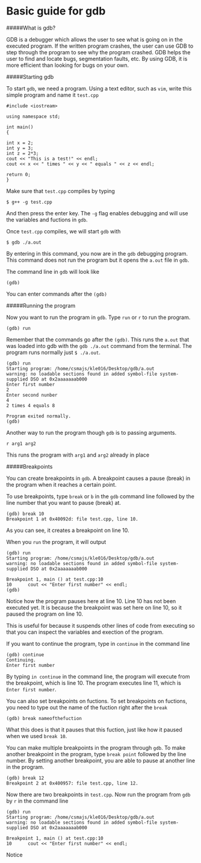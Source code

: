 Basic guide for gdb
===================

#####What is gdb?

GDB is a debugger which allows the user to see what is going on in the executed program. If the written program crashes, the user can use GDB to step through the program to see why the program crashed. GDB helps the user to find and locate bugs, segmentation faults, etc. By using GDB, it is more efficient than looking for bugs on your own.

#####Starting gdb

To start `gdb`, we need a program. Using a text editor, such as `vim`, write this simple program and name it `test.cpp`

```
#include <iostream>

using namespace std;

int main()
{

int x = 2;
int y = 3;
int z = 2*3;
cout << "This is a test!" << endl;
cout << x << " times " << y << " equals " << z << endl;

return 0;
}
```
Make sure that `test.cpp` compiles by typing

```
$ g++ -g test.cpp
```
And then press the enter key. The `-g` flag enables debugging and will use the variables and fuctions in `gdb`.

Once `test.cpp` compiles, we will start `gdb` with

```
$ gdb ./a.out
```
By entering in this command, you now are in the `gdb` debugging program. This command does not run the program but it opens the `a.out` file in `gdb`.

The command line in `gdb` will look like

```
(gdb) 
```
You can enter commands after the `(gdb)`

#####Running the program

Now you want to run the program in `gdb`. Type `run` or `r` to run the program.

```
(gdb) run
```
Remember that the commands go after the `(gdb)`.
This runs the `a.out` that was loaded into gdb with the `gdb ./a.out` command from the terminal.
The program runs normally just `$ ./a.out`.

```
(gdb) run
Starting program: /home/csmajs/kle016/Desktop/gdb/a.out
warning: no loadable sections found in added symbol-file system-supplied DSO at 0x2aaaaaaab000
Enter first number
2
Enter second nunber
4
2 times 4 equals 8

Program exited normally.
(gdb)   
```

Another way to run the program though `gdb` is to passing arguments.
```
r arg1 arg2
```

This runs the program with `arg1` and `arg2` already in place

#####Breakpoints

You can create breakpoints in `gdb`. A breakpoint causes a pause (break) in the program when it reaches a certain point.

To use breakpoints, type `break` or `b` in the `gdb` command line followed by the line number that you want to pause (break) at.

```
(gdb) break 10
Breakpoint 1 at 0x40092d: file test.cpp, line 10.
```
As you can see, it creates a breakpoint on line 10.

When you `run` the program, it will output

```
(gdb) run
Starting program: /home/csmajs/kle016/Desktop/gdb/a.out
warning: no loadable sections found in added symbol-file system-supplied DSO at 0x2aaaaaaab000

Breakpoint 1, main () at test.cpp:10
10      cout << "Enter first number" << endl;
(gdb)
```
Notice how the program pauses here at line 10. Line 10 has not been executed yet. It is because the breakpoint was set here on line 10, so it paused the program on line 10.

This is useful for because it suspends other lines of code from executing so that you can inspect the variables and exection of the program.

If you want to continue the program, type in `continue` in the command line

```
(gdb) continue
Continuing.
Enter first number
```

By typing `in continue` in the command line, the program will execute from the breakpoint, which is line 10. The program executes line 11, which is `Enter first number`.


You can also set breakpoints on fuctions. To set breakpoints on fuctions, you need to type out the name of the fuction right after the `break`

```
(gdb) break nameofthefuction
```

What this does is that it pauses that this fuction, just like how it paused when we used `break 10`.

You can make multiple breakpoints in the program through `gdb`. To make another breakpoint in the program, type `break point` followed by the line number. By setting another breakpoint, you are able to pause at another line in the program.

```
(gdb) break 12
Breakpoint 2 at 0x400957: file test.cpp, line 12.
```
Now there are two breakpoints in `test.cpp`. Now run the program from `gdb` by `r` in the command line

```
(gdb) run
Starting program: /home/csmajs/kle016/Desktop/gdb/a.out
warning: no loadable sections found in added symbol-file system-supplied DSO at 0x2aaaaaaab000

Breakpoint 1, main () at test.cpp:10
10      cout << "Enter first number" << endl;
```
Notice






